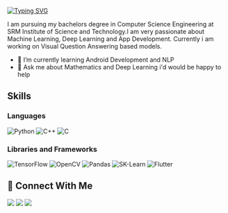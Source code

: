 [![Typing SVG](https://readme-typing-svg.herokuapp.com?color=%2336BCF7&width=600&lines=%F0%9F%91%8B+I'm+Aditya;%F0%9F%A7%91%E2%80%8D%F0%9F%92%BB+A+Deep+Learning+Practitioner...;%E2%9C%88%EF%B8%8F+Love+to+meet+new+peoples+and+explore+new+places)](https://git.io/typing-svg)

I am pursuing my bachelors degree in Computer Science Engineering at SRM Institute of Science and Technology.I am very passionate about Machine Learning, Deep Learning and App Development. Currently i am working on Visual Question Answering based models.

- 🌱 I’m currently learning Android Development and NLP 
- 💬 Ask me about Mathematics and Deep Learning i'd would be happy to help

## Skills

### Languages
<p float="left">
<img alt="Python" src="https://img.shields.io/badge/Python-FFD43B?style=for-the-badge&logo=python&logoColor=darkgreen" />
<img alt="C++" src="https://img.shields.io/badge/C%2B%2B-00599C?style=for-the-badge&logo=c%2B%2B&logoColor=white"/>
<img alt="C" src="https://img.shields.io/badge/C-00599C?style=for-the-badge&logo=c&logoColor=white"/>
</p>

### Libraries and Frameworks
<p float="left">
<img alt="TensorFlow" src="https://img.shields.io/badge/TensorFlow-FF6F00?style=for-the-badge&logo=tensorflow&logoColor=white" />
<img alt="OpenCV" src="https://img.shields.io/badge/OpenCV-27338e?style=for-the-badge&logo=OpenCV&logoColor=white" />
<img alt="Pandas" src="https://img.shields.io/badge/Pandas-2C2D72?style=for-the-badge&logo=pandas&logoColor=white" />
<img alt="SK-Learn" src = "https://img.shields.io/badge/scikit_learn-F7931E?style=for-the-badge&logo=scikit-learn&logoColor=white" />
<img alt="Flutter" src = "https://img.shields.io/badge/Flutter-02569B?style=for-the-badge&logo=flutter&logoColor=white" />
	
</p>


  


## 🤝 Connect With Me<br>
<p align="left">
<a href=https://www.linkedin.com/in/aditya-agrawal-a078091b8/><img src="https://img.shields.io/badge/LinkedIn-0077B5?style=for-the-badge&logo=linkedin&logoColor=white"></a> 
<a href="mailto:adityakuagrawal@gmail.com"><img src="https://img.shields.io/badge/Gmail-D14836?style=for-the-badge&logo=gmail&logoColor=white"></a>
<a href="https://twitter.com/Adityakuagrawal"><img src="https://img.shields.io/badge/Twitter-1DA1F2?style=for-the-badge&logo=twitter&logoColor=white"></a>
<p align="left">
